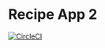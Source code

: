 # Recipe App 2

[![CircleCI](https://circleci.com/gh/JohnMorris4/recipe-app-2.svg?style=svg)](https://circleci.com/gh/JohnMorris4/recipe-app-2)